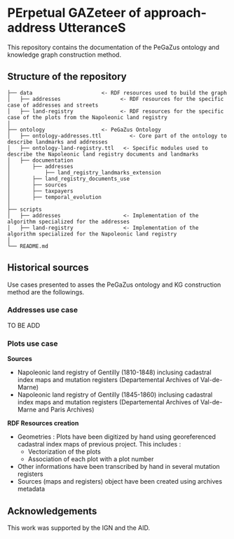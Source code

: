 # PErpetual GAZeteer of approach-address UtteranceS

This repository contains the documentation of the PeGaZus ontology and knowledge graph construction method. 

## Structure of the repository
```
├── data                      <- RDF resources used to build the graph
│   ├── addresses                   <- RDF resources for the specific case of addresses and streets
│   ├── land-registry               <- RDF resources for the specific case of the plots from the Napoleonic land registry
│
├── ontology                  <- PeGaZus Ontology
│   ├── ontology-addresses.ttl         <- Core part of the ontology to describe landmarks and addresses
│   ├── ontology-land-registry.ttl   <- Specific modules used to describe the Napoleonic land registry documents and landmarks
│   ├── documentation
│       ├── addresses
│           ├── land_registry_landmarks_extension
│       ├── land_registry_documents_use
│       ├── sources
│       ├── taxpayers
│       ├── temporal_evolution
│
├── scripts
│   ├── addresses                    <- Implementation of the algorithm specialized for the addresses
│   ├── land-registry                <- Implementation of the algorithm specialized for the Napoleonic land registry
│
└── README.md
```

## Historical sources
Use cases presented to asses the PeGaZus ontology and KG construction method are the followings.
### Addresses use case
TO BE ADD
### Plots use case
**Sources**
* Napoleonic land registry of Gentilly (1810-1848) inclusing cadastral index maps and mutation registers (Departemental Archives of Val-de-Marne)
* Napoleonic land registry of Gentilly (1845-1860) inclusing cadastral index maps and mutation registers (Departemental Archives of Val-de-Marne and Paris Archives)

**RDF Resources creation**
* Geometries : Plots have been digitized by hand using georeferenced cadastral index maps of previous project. This includes :
    * Vectorization of the plots
    * Association of each plot with a plot number
* Other informations have been transcribed by hand in several mutation registers
* Sources (maps and registers) object have been created using archives metadata

## Acknowledgements
This work was supported by the IGN and the AID.
